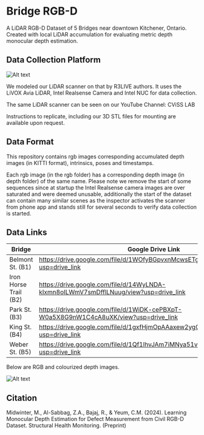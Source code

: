 # Bridge RGB-D
 A LiDAR RGB-D Dataset of 5 Bridges near downtown Kitchener, Ontario. 
 Created with local LiDAR accumulation for evaluating metric depth monocular depth estimation.


## Data Collection Platform

![Alt text](./promo/fig_2.png "LiDAR Scanner")

We modeled our LiDAR scanner on that by R3LIVE authors. It uses the LiVOX Avia LiDAR, Intel Realsense Camera and Intel NUC for data collection.

The same LiDAR scanner can be seen on our YouTube Channel: CViSS LAB

Instructions to replicate, including our 3D STL files for mounting are available upon request.

## Data Format

This repository contains rgb images corresponding accumulated depth images (in KITTI format), intrinsics, poses and timestamps.

Each rgb image (in the rgb folder) has a corresponding depth image (in depth folder) of the same name.
Please note we remove the start of some sequences since at startup the Intel Realsense camera images are over saturated and were deemed unusable, additionally
the start of the dataset can contain many similar scenes as the inspector activates the scanner from phone app and stands still for several seconds to verify data collection is started.

## Data Links

| Bridge                | Google Drive Link                                                                     |
|-----------------------|---------------------------------------------------------------------------------------|
| Belmont St. (B1)      | https://drive.google.com/file/d/1WOfyBGpvxnMcwsETgrnHjVhOf3k8nCat/view?usp=drive_link |
| Iron Horse Trail (B2) | https://drive.google.com/file/d/14WyLNDA-kIxmn8oILWmV7smDfflLNuug/view?usp=drive_link |
| Park St.  (B3)        | https://drive.google.com/file/d/1WiDK-cePBXpT-W0a5X8G9nW1C4cA8uXK/view?usp=drive_link |
| King St. (B4)         | https://drive.google.com/file/d/1gxfHjmOpAAaxew2ygO4p8bl2IlWEayBO/view?usp=drive_link |
| Weber St. (B5)        | https://drive.google.com/file/d/1Qf1IhvJAm7iMNya51voMdPkvkRBrm8lN/view?usp=drive_link |

Below are RGB and colourized depth images. 

![Alt text](./promo/fig_5.png "Dataset Preview (Depth Maps Colorized)")

## Citation

Midwinter, M., Al-Sabbag, Z.A., Bajaj, R., & Yeum, C.M. (2024). Learning Monocular Depth Estimation for Defect Measurement from Civil RGB-D Dataset. Structural Health Monitoring. (Preprint)